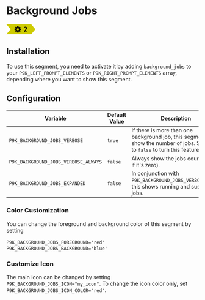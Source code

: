 # Background Jobs

![](segment.png)

## Installation

To use this segment, you need to activate it by adding `background_jobs` to your
`P9K_LEFT_PROMPT_ELEMENTS` or `P9K_RIGHT_PROMPT_ELEMENTS` array, depending
where you want to show this segment.

## Configuration

| Variable | Default Value | Description |
|----------|---------------|-------------|
|`P9K_BACKGROUND_JOBS_VERBOSE`|`true`|If there is more than one background job, this segment will show the number of jobs. Set this to `false` to turn this feature off.|
|`P9K_BACKGROUND_JOBS_VERBOSE_ALWAYS`|`false`|Always show the jobs count (even if it's zero).|
|`P9K_BACKGROUND_JOBS_EXPANDED`|`false`|In conjunction with `P9K_BACKGROUND_JOBS_VERBOSE=true`, this shows running and suspended jobs.|

### Color Customization

You can change the foreground and background color of this segment by setting
```
P9K_BACKGROUND_JOBS_FOREGROUND='red'
P9K_BACKGROUND_JOBS_BACKGROUND='blue'
```

### Customize Icon

The main Icon can be changed by setting `P9K_BACKGROUND_JOBS_ICON="my_icon"`. To change the
icon color only, set `P9K_BACKGROUND_JOBS_ICON_COLOR="red"`.